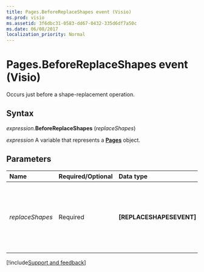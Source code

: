 ```yaml
---
title: Pages.BeforeReplaceShapes event (Visio)
ms.prod: visio
ms.assetid: 3f6dbc31-0583-dd67-0432-335d6df7a50c
ms.date: 06/08/2017
localization_priority: Normal
---
```



# Pages.BeforeReplaceShapes event (Visio)

Occurs just before a shape-replacement operation.


## Syntax

_expression_.**BeforeReplaceShapes** (_replaceShapes_)

_expression_ A variable that represents a **[Pages](Visio.Pages.md)** object.


## Parameters

|Name|Required/Optional|Data type|Description|
|:-----|:-----|:-----|:-----|
| _replaceShapes_|Required|**[REPLACESHAPESEVENT]**|An object whose properties return information about the shape-replacement operation.|



[!include[Support and feedback](~/includes/feedback-boilerplate.md)]